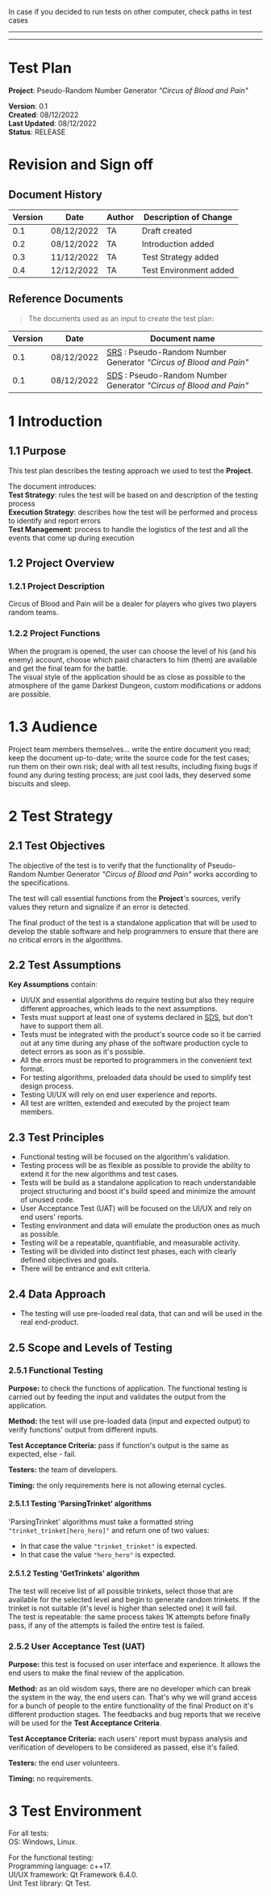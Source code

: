 In case if you decided to run tests on other computer, check paths in test cases

---
---

# Test Plan

**Project**: Pseudo-Random Number Generator _"Circus of Blood and Pain"_

**Version**: 0.1  
**Created**: 08/12/2022  
**Last Updated**: 08/12/2022  
**Status**: RELEASE

# Revision and Sign off

## Document History

| Version | Date       | Author | Description of Change  |
| ------- | ---------- | ------ | ---------------------- |
| 0.1     | 08/12/2022 | TA     | Draft created          |
| 0.2     | 08/12/2022 | TA     | Introduction added     |
| 0.3     | 11/12/2022 | TA     | Test Strategy added    |
| 0.4     | 12/12/2022 | TA     | Test Environment added |

## Reference Documents

> The documents used as an input to create the test plan:

| Version | Date       | Document name                                                                                                       |
| ------- | ---------- | ------------------------------------------------------------------------------------------------------------------- |
| 0.1     | 08/12/2022 | [SRS](https://github.com/Yurgan22/tritpo/tree/main/SRS) : Pseudo-Random Number Generator _"Circus of Blood and Pain"_ |
| 0.1     | 08/12/2022 | [SDS](https://github.com/Yurgan22/tritpo/tree/main/SDS) : Pseudo-Random Number Generator _"Circus of Blood and Pain"_ |

# 1 Introduction

## 1.1 Purpose

This test plan describes the testing approach we used to test the **Project**.

The document introduces:  
**Test Strategy**: rules the test will be based on and description of the testing process  
**Execution Strategy**: describes how the test will be performed and process to identify and report errors  
**Test Management**: process to handle the logistics of the test and all the events that come up during execution

## 1.2 Project Overview

### 1.2.1 Project Description

Circus of Blood and Pain will be a dealer for players who gives two players random teams.

### 1.2.2 Project Functions

When the program is opened, the user can choose the level of his (and his enemy) account, choose which paid characters to him (them) are available and get the final team for the battle.  
The visual style of the application should be as close as possible to the atmosphere of the game Darkest Dungeon, custom modifications or addons are possible.

# 1.3 Audience

Project team members themselves...
write the entire document you read;
keep the document up-to-date;
write the source code for the test cases;
run them on their own risk;
deal with all test results, including fixing bugs if found any during testing process;
are just cool lads, they deserved some biscuits and sleep.

# 2 Test Strategy

## 2.1 Test Objectives

The objective of the test is to verify that the functionality of Pseudo-Random Number Generator _"Circus of Blood and Pain"_ works according to the specifications.

The test will call essential functions from the **Project**'s sources, verify values they return and signalize if an error is detected.

The final product of the test is a standalone application that will be used to develop the stable software and help programmers to ensure that there are no critical errors in the algorithms.

## 2.2 Test Assumptions

**Key Assumptions** contain:

* UI/UX and essential algorithms do require testing but also they require different approaches, which leads to the next assumptions.
* Tests must support at least one of systems declared in [SDS](https://github.com/raik199x/SDTT/tree/main/SDS), but don't have to support them all.
* Tests must be integrated with the product's source code so it be carried out at any time during any phase of the software production cycle to detect errors as soon as it's possible.
* All the errors must be reported to programmers in the convenient text format.
* For testing algorithms, preloaded data should be used to simplify test design process.
* Testing UI/UX will rely on end user experience and reports.
* All test are written, extended and executed by the project team members.

## 2.3 Test Principles

* Functional testing will be focused on the algorithm's validation.
* Testing process will be as flexible as possible to provide the ability to extend it for the new algorithms and test cases.
* Tests will be build as a standalone application to reach understandable project structuring and boost it's build speed and minimize the amount of unused code.
* User Acceptance Test (UAT) will be focused on the UI/UX and rely on end users' reports.
* Testing environment and data will emulate the production ones as much as possible.
* Testing will be a repeatable, quantifiable, and measurable activity.
* Testing will be divided into distinct test phases, each with clearly defined objectives and goals.
* There will be entrance and exit criteria. 

## 2.4 Data Approach

* The testing will use pre-loaded real data, that can and will be used in the real end-product.

## 2.5 Scope and Levels of Testing

### 2.5.1 Functional Testing

**Purpose:** to check the functions of application. The functional testing is carried out by feeding the input and validates the output from the application.

**Method:** the test will use pre-loaded data (input and expected output) to verify functions' output from different inputs.

**Test Acceptance Criteria:** pass if function's output is the same as expected, else - fail.

**Testers:** the team of developers.

**Timing:** the only requirements here is not allowing eternal cycles.

#### 2.5.1.1 Testing 'ParsingTrinket' algorithms

'ParsingTrinket' algorithms must take a formatted string `"trinket_trinket[hero_hero]"` and return one of two values:

* In that case the value `"trinket_trinket"` is expected.
* In that case the value `"hero_hero"` is expected.

#### 2.5.1.2 Testing 'GetTrinkets' algorithm

The test will receive list of all possible trinkets, select those  that are available for the selected level and begin to generate random trinkets. If the trinket is not suitable (it's level is higher than selected one) it will fail.   
The test is repeatable: the same process takes 1K attempts before finally pass, if any of the attempts is failed the entire test  is failed.

### 2.5.2 User Acceptance Test (UAT)

**Purpose:** this test is focused on user interface and experience. It allows the end users to make the final review of the application.

**Method:** as an old wisdom says, there are no developer which can break the system in the way, the end users can. That's why we will grand access for a bunch of people to the entire functionality of the final Product on it's different production stages. The feedbacks and bug reports that we receive will be used for the **Test Acceptance Criteria**.

**Test Acceptance Criteria:** each users' report must bypass analysis and verification of developers to be considered as passed, else it's failed.

**Testers:** the end user volunteers.

**Timing:** no requirements.

# 3 Test Environment

For all tests:  
OS: Windows, Linux.

For the functional testing:  
Programming language: c++17.  
UI/UX framework: Qt Framework 6.4.0.  
Unit Test library: Qt Test.
